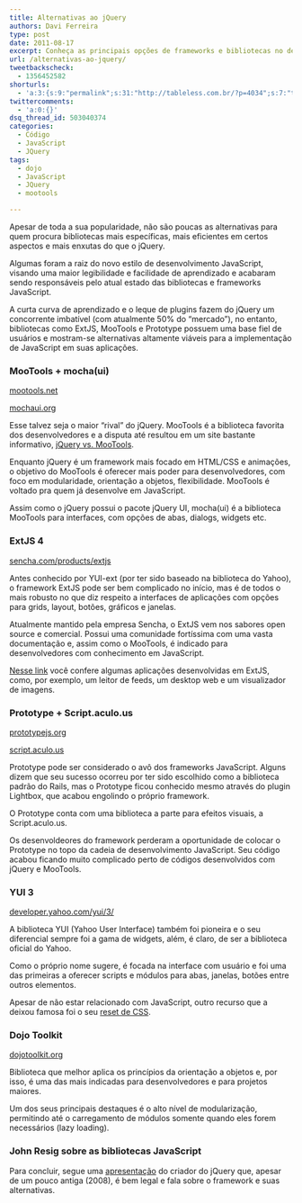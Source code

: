 ```yaml
---
title: Alternativas ao jQuery
authors: Davi Ferreira
type: post
date: 2011-08-17
excerpt: Conheça as principais opções de frameworks e bibliotecas no desenvolvimento JavaScript e saiba que existe vida além do jQuery
url: /alternativas-ao-jquery/
tweetbackscheck:
  - 1356452582
shorturls:
  - 'a:3:{s:9:"permalink";s:31:"http://tableless.com.br/?p=4034";s:7:"tinyurl";s:26:"http://tinyurl.com/3hw3d9w";s:4:"isgd";s:19:"http://is.gd/QnfvAA";}'
twittercomments:
  - 'a:0:{}'
dsq_thread_id: 503040374
categories:
  - Código
  - JavaScript
  - JQuery
tags:
  - dojo
  - JavaScript
  - JQuery
  - mootools

---
```

Apesar de toda a sua popularidade, não são poucas as alternativas para quem procura bibliotecas mais específicas, mais eficientes em certos aspectos e mais enxutas do que o jQuery.

Algumas foram a raiz do novo estilo de desenvolvimento JavaScript, visando uma maior legibilidade e facilidade de aprendizado e acabaram sendo responsáveis pelo atual estado das bibliotecas e frameworks JavaScript.

A curta curva de aprendizado e o leque de plugins fazem do jQuery um concorrente imbatível (com atualmente 50% do &#8220;mercado&#8221;), no entanto, bibliotecas como ExtJS, MooTools e Prototype possuem uma base fiel de usuários e mostram-se alternativas altamente viáveis para a implementação de JavaScript em suas aplicações.

### MooTools + mocha(ui)

[mootools.net][1]
  
[mochaui.org][2]

Esse talvez seja o maior &#8220;rival&#8221; do jQuery. MooTools é a biblioteca favorita dos desenvolvedores e a disputa até resultou em um site bastante informativo, [jQuery vs. MooTools][3].

Enquanto jQuery é um framework mais focado em HTML/CSS e animações, o objetivo do MooTools é oferecer mais poder para desenvolvedores, com foco em modularidade, orientação a objetos, flexibilidade. MooTools é voltado pra quem já desenvolve em JavaScript.

Assim como o jQuery possui o pacote jQuery UI, mocha(ui) é a biblioteca MooTools para interfaces, com opções de abas, dialogs, widgets etc.

### ExtJS 4

[sencha.com/products/extjs][4]

Antes conhecido por YUI-ext (por ter sido baseado na biblioteca do Yahoo), o framework ExtJS pode ser bem complicado no início, mas é de todos o mais robusto no que diz respeito a interfaces de aplicações com opções para grids, layout, botões, gráficos e janelas.

Atualmente mantido pela empresa Sencha, o ExtJS vem nos sabores open source e comercial. Possui uma comunidade fortíssima com uma vasta documentação e, assim como o MooTools, é indicado para desenvolvedores com conhecimento em JavaScript.

[Nesse link][5] você confere algumas aplicações desenvolvidas em ExtJS, como, por exemplo, um leitor de feeds, um desktop web e um visualizador de imagens.

### Prototype + Script.aculo.us

[prototypejs.org][6]
  
[script.aculo.us][7]

Prototype pode ser considerado o avô dos frameworks JavaScript. Alguns dizem que seu sucesso ocorreu por ter sido escolhido como a biblioteca padrão do Rails, mas o Prototype ficou conhecido mesmo através do plugin Lightbox, que acabou engolindo o próprio framework.

O Prototype conta com uma biblioteca a parte para efeitos visuais, a Script.aculo.us.

Os desenvoldeores do framework perderam a oportunidade de colocar o Prototype no topo da cadeia de desenvolvimento JavaScript. Seu código acabou ficando muito complicado perto de códigos desenvolvidos com jQuery e MooTools.

### YUI 3

[developer.yahoo.com/yui/3/][8]

A biblioteca YUI (Yahoo User Interface) também foi pioneira e o seu diferencial sempre foi a gama de widgets, além, é claro, de ser a biblioteca oficial do Yahoo.

Como o próprio nome sugere, é focada na interface com usuário e foi uma das primeiras a oferecer scripts e módulos para abas, janelas, botões entre outros elementos. 

Apesar de não estar relacionado com JavaScript, outro recurso que a deixou famosa foi o seu [reset de CSS][9].

### Dojo Toolkit

[dojotoolkit.org][10]

Biblioteca que melhor aplica os princípios da orientação a objetos e, por isso, é uma das mais indicadas para desenvolvedores e para projetos maiores.

Um dos seus principais destaques é o alto nível de modularização, permitindo até o carregamento de módulos somente quando eles forem necessários (lazy loading).

### John Resig sobre as bibliotecas JavaScript

Para concluir, segue uma [apresentação][11] do criador do jQuery que, apesar de um pouco antiga (2008), é bem legal e fala sobre o framework e suas alternativas.

 [1]: http://mootools.net/
 [2]: http://mochaui.org/
 [3]: http://jqueryvsmootools.com/
 [4]: http://www.sencha.com/products/extjs/
 [5]: http://www.sencha.com/products/extjs/examples/
 [6]: http://www.prototypejs.org/
 [7]: http://script.aculo.us/
 [8]: http://developer.yahoo.com/yui/3/
 [9]: http://developer.yahoo.com/yui/3/cssreset/
 [10]: http://dojotoolkit.org/
 [11]: http://www.slideshare.net/jeresig/javascript-library-overview-presentation/
